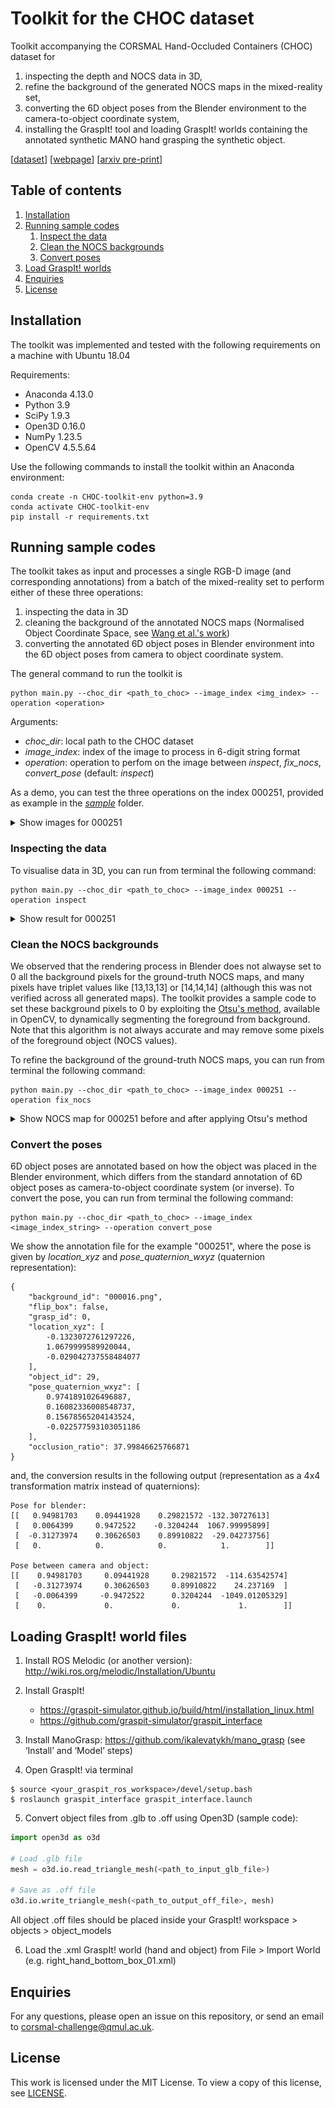 # Toolkit for the CHOC dataset

Toolkit accompanying the CORSMAL Hand-Occluded Containers (CHOC) dataset for 
1. inspecting the depth and NOCS data in 3D, 
2. refine the background of the generated NOCS maps in the mixed-reality set, 
3. converting the 6D object poses from the Blender environment to the camera-to-object coordinate system,
4. installing the GraspIt! tool and loading GraspIt! worlds containing the annotated synthetic MANO hand grasping the synthetic object.

[[dataset](https://zenodo.org/record/5085801#.Y3zGQ9LP2V4)]
[[webpage](https://corsmal.eecs.qmul.ac.uk/pose.html)]
[[arxiv pre-print](https://arxiv.org/abs/2211.10470)]

## Table of contents
1. [Installation](#requirements)
2. [Running sample codes](#running)
   1. [Inspect the data](#inspect)
   2. [Clean the NOCS backgrounds](#clean)
   3. [Convert poses](#convert)
3. [Load GraspIt! worlds](#instructions)
4. [Enquiries](#enquiries)
6. [License](#license)

## Installation <a name="requirements"></a>

The toolkit was implemented and tested with the following requirements on a machine with Ubuntu 18.04

Requirements:
- Anaconda 4.13.0
- Python 3.9
- SciPy 1.9.3
- Open3D 0.16.0
- NumPy 1.23.5
- OpenCV 4.5.5.64

Use the following commands to install the toolkit within an Anaconda environment:
```
conda create -n CHOC-toolkit-env python=3.9
conda activate CHOC-toolkit-env
pip install -r requirements.txt
```

## Running sample codes <a name="running"></a>

The toolkit takes as input and processes a single RGB-D image (and corresponding annotations) from a batch of the mixed-reality set to perform either of these three operations:
1. inspecting the data in 3D
2. cleaning the background of the annotated NOCS maps (Normalised Object Coordinate Space, see [Wang et al.'s work](https://geometry.stanford.edu/projects/NOCS_CVPR2019/))
3. converting the annotated 6D object poses in Blender environment into the 6D object poses from camera to object coordinate system.

The general command to run the toolkit is
```
python main.py --choc_dir <path_to_choc> --image_index <img_index> --operation <operation>
```

Arguments:
* *choc_dir*: local path to the CHOC dataset
* *image_index*: index of the image to process in 6-digit string format
* *operation*: operation to perfom on the image between *inspect*, *fix_nocs*, *convert_pose* (default: *inspect*)

As a demo, you can test the three operations on the index 000251, provided as example in the [_sample_](sample) folder.

<details>
<summary> Show images for 000251</summary>

<br>

  RGB                       |  NOCS                     |  Mask                     |  Depth
:--------------------------:|:-------------------------:|:-------------------------:|:-------------------------:
![RGB](sample/CHOC/mixed-reality/rgb/b_000001_001000/000251.png) |![NOCS](sample/CHOC/mixed-reality/nocs/b_000001_001000/000251.png)|![Mask](sample/CHOC/mixed-reality/mask/b_000001_001000/000251.png)|![Depth](images/depth.png)

</details>

### Inspecting the data <a name="inspect"></a>

To visualise data in 3D, you can run from terminal the following command:
```
python main.py --choc_dir <path_to_choc> --image_index 000251 --operation inspect
```

<details>
<summary> Show result for 000251</summary>

<br>

Legend:
* green: un-normalised NOCS-points
* blue: depth points 
* red: un-normalised NOCS points transformed using the converted pose
<br>

  Object                      |  Depth, Annotation        |  Both                     
:----------------------------:|:-------------------------:|:-------------------------:
![Metric object points](images/object.png) |![Depth; Transformed object](images/depth_and_transformed_object.png)|![Both](images/both.png)

Note: all points are visualised in the camera coordinate system (OpenGL convention).

</details>


### Clean the NOCS backgrounds <a name="clean"></a>

We observed that the rendering process in Blender does not alwayse set to 0 all the background pixels for the ground-truth NOCS maps, and many pixels have triplet values like [13,13,13] or [14,14,14] (although this was not verified across all generated maps). The toolkit provides a sample code to set these background pixels to 0 by exploiting the [Otsu's method](https://docs.opencv.org/4.x/d7/d4d/tutorial_py_thresholding.html#:~:text=Otsu's%20Binarization,determines%20it%20automatically), available in OpenCV, to dynamically segmenting the foreground from background. Note that this algorithm is not always accurate and may remove some pixels of the foreground object (NOCS values).

To refine the background of the ground-truth NOCS maps, you can run from terminal the following command:
```
python main.py --choc_dir <path_to_choc> --image_index 000251 --operation fix_nocs
```
<details>
<summary> Show NOCS map for 000251 before and after applying Otsu's method</summary>

<br>


  Before                    |  After
:--------------------------:|:-------------------------:
![Before processing](images/nocs_before.png) |![After processing](images/nocs_after.png)

</details>

### Convert the poses <a name="convert"></a>

6D object poses are annotated based on how the object was placed in the Blender environment, which differs from the standard annotation of 6D object poses as camera-to-object coordinate system (or inverse). To convert the pose, you can run from terminal the following command:
```
python main.py --choc_dir <path_to_choc> --image_index <image_index_string> --operation convert_pose
```

We show the annotation file for the example "000251", where the pose is given by _location\_xyz_ and _pose\_quaternion\_wxyz_ (quaternion representation):
```
{
    "background_id": "000016.png",
    "flip_box": false,
    "grasp_id": 0,
    "location_xyz": [
        -0.1323072761297226,
        1.0679999589920044,
        -0.029042737558484077
    ],
    "object_id": 29,
    "pose_quaternion_wxyz": [
        0.9741891026496887,
        0.16082336008548737,
        0.15678565204143524,
        -0.022577593103051186
    ],
    "occlusion_ratio": 37.99846625766871
}
```
and, the conversion results in the following output (representation as a 4x4 transformation matrix instead of quaternions):
```
Pose for blender:
[[   0.94981703    0.09441928    0.29821572 -132.30727613]
 [   0.0064399     0.9472522    -0.3204244  1067.99995899]
 [  -0.31273974    0.30626503    0.89910822  -29.04273756]
 [   0.            0.            0.            1.        ]]

Pose between camera and object:
[[    0.94981703     0.09441928     0.29821572  -114.63542574]
 [   -0.31273974     0.30626503     0.89910822    24.237169  ]
 [   -0.0064399     -0.9472522      0.3204244  -1049.01205329]
 [    0.             0.             0.             1.        ]]
```

## Loading GraspIt! world files <a name="instructions"></a>

1. Install ROS Melodic (or another version): http://wiki.ros.org/melodic/Installation/Ubuntu
2. Install GraspIt!
   * https://graspit-simulator.github.io/build/html/installation_linux.html
   * https://github.com/graspit-simulator/graspit_interface

3. Install ManoGrasp: https://github.com/ikalevatykh/mano_grasp (see ‘Install’ and ‘Model’ steps)
4. Open GraspIt! via terminal
```
$ source <your_graspit_ros_workspace>/devel/setup.bash
$ roslaunch graspit_interface graspit_interface.launch
```
5. Convert object files from .glb to .off using Open3D (sample code):

```python
import open3d as o3d

# Load .glb file
mesh = o3d.io.read_triangle_mesh(<path_to_input_glb_file>)

# Save as .off file
o3d.io.write_triangle_mesh(<path_to_output_off_file>, mesh)
```
All object .off files should be placed inside your GraspIt! workspace > objects > object_models

6. Load the .xml GraspIt! world (hand and object) from File > Import World (e.g. right_hand_bottom_box_01.xml) 


## Enquiries <a name="enquiries"></a>

For any questions, please open an issue on this repository, or send an email to corsmal-challenge@qmul.ac.uk.


## License <a name="license"></a>

This work is licensed under the MIT License. To view a copy of this license, see [LICENSE](LICENSE).

